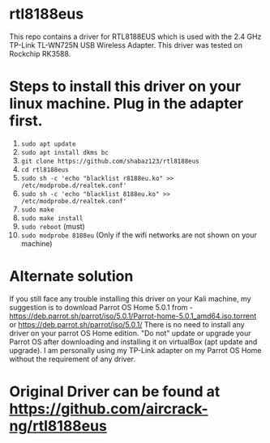 # rtl8188eus
This repo contains a driver for RTL8188EUS which is used with the 2.4 GHz TP-Link TL-WN725N USB Wireless Adapter. This driver was tested on Rockchip RK3588.

# Steps to install this driver on your linux machine. Plug in the adapter first.
1. `sudo apt update`
2. `sudo apt install dkms bc`
3. `git clone https://github.com/shabaz123/rtl8188eus`
4. `cd rtl8188eus`
5. `sudo sh -c 'echo "blacklist r8188eu.ko" >> /etc/modprobe.d/realtek.conf'`
6. `sudo sh -c 'echo "blacklist 8188eu.ko" >> /etc/modprobe.d/realtek.conf'`
7. `sudo make`
8. `sudo make install`
9. `sudo reboot` (must)
10. `sudo modprobe 8188eu` (Only if the wifi networks are not shown on your machine)

# Alternate solution
If you still face any trouble installing this driver on your Kali machine, my suggestion is to download Parrot OS Home 5.0.1 from - https://deb.parrot.sh/parrot/iso/5.0.1/Parrot-home-5.0.1_amd64.iso.torrent  or  https://deb.parrot.sh/parrot/iso/5.0.1/ 
There is no need to install any driver on your parrot OS Home edition.
"Do not" update or upgrade your Parrot OS after downloading and installing it on virtualBox (apt update and upgrade).
I am personally using my TP-Link adapter on my Parrot OS Home without the requirement of any driver.

# Original Driver can be found at https://github.com/aircrack-ng/rtl8188eus
